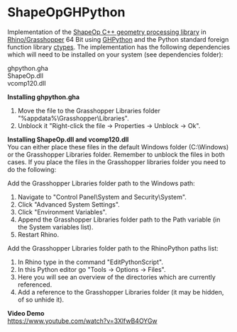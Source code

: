 ShapeOpGHPython
================

Implementation of the [ShapeOp C++ geometry processing library](http://shapeop.org/) in [Rhino/Grasshopper](http://www.grasshopper3d.com/) 64 Bit using [GHPython](http://www.food4rhino.com/project/ghpython) and the Python standard foreign function library [ctypes](https://docs.python.org/2/library/ctypes.html). The implementation has the following dependencies which will need to be installed on your system (see dependencies folder):

ghpython.gha <br/>
ShapeOp.dll <br/>
vcomp120.dll <br/>

**Installing ghpython.gha**<br/>
1) Move the file to the Grasshopper Libraries folder "%appdata%\Grasshopper\Libraries". <br/>
2) Unblock it "Right-click the file -> Properties -> Unblock -> Ok". <br/>

**Installing  ShapeOp.dll and vcomp120.dll**<br/>
You can either place these files in the default Windows folder (C:\Windows) or the Grasshopper Libraries folder. Remember to unblock the files in both cases. If you place the files in the Grasshopper libraries folder you need to do the following:

Add the Grasshopper Libraries folder path to the Windows path:

1) Navigate to "Control Panel\System and Security\System".<br/>
2) Click "Advanced System Settings".<br/>
3) Click "Environment Variables".<br/>
4) Append the Grasshopper Libraries folder path to the Path variable (in the System variables list).<br/>
5) Restart Rhino.<br/>

Add the Grasshopper Libraries folder path to the RhinoPython paths list:

1) In Rhino type in the command "EditPythonScript".<br/>
2) In this Python editor go "Tools -> Options -> Files".<br/>
3) Here you will see an overview of the directories which are currently referenced.<br/>
4) Add a reference to the Grasshopper Libraries folder (it may be hidden, of so unhide it).<br/>


**Video Demo**<br/>
https://www.youtube.com/watch?v=3XlfwB4OYGw
